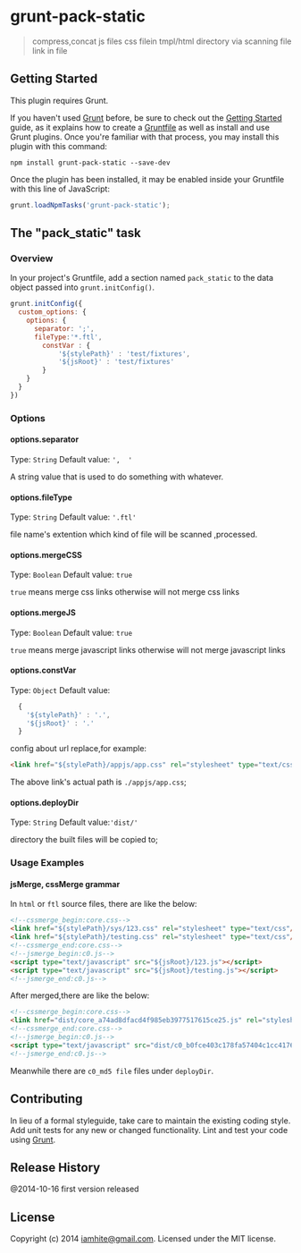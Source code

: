 # grunt-pack-static

> compress,concat js files css filein tmpl/html directory via scanning file link in file

## Getting Started
This plugin requires Grunt.

If you haven't used [Grunt](http://gruntjs.com/) before, be sure to check out the [Getting Started](http://gruntjs.com/getting-started) guide, as it explains how to create a [Gruntfile](http://gruntjs.com/sample-gruntfile) as well as install and use Grunt plugins. Once you're familiar with that process, you may install this plugin with this command:

```shell
npm install grunt-pack-static --save-dev
```

Once the plugin has been installed, it may be enabled inside your Gruntfile with this line of JavaScript:

```js
grunt.loadNpmTasks('grunt-pack-static');
```

## The "pack_static" task

### Overview
In your project's Gruntfile, add a section named `pack_static` to the data object passed into `grunt.initConfig()`.

```js
grunt.initConfig({
  custom_options: {
    options: {
      separator: ';',
      fileType:'*.ftl',
        constVar : {
            '${stylePath}' : 'test/fixtures',
            '${jsRoot}' : 'test/fixtures'
        }
    }
  }
})
```

### Options

#### options.separator
Type: `String`
Default value: `',  '`

A string value that is used to do something with whatever.

#### options.fileType
Type: `String`
Default value: `'.ftl'`

file name's extention which kind of file will be scanned ,processed. 

#### options.mergeCSS
Type: `Boolean`
Default value: `true`

`true` means merge css links otherwise will not merge css links
#### options.mergeJS
Type: `Boolean`
Default value: `true`

`true` means merge javascript links otherwise will not merge javascript links
#### options.constVar
Type: `Object`
Default value:
```javascript
  {
    '${stylePath}' : '.',
    '${jsRoot}' : '.'
  }
```

config about url replace,for example:
```html
<link href="${stylePath}/appjs/app.css" rel="stylesheet" type="text/css"/>
```

The above link's actual path is `./appjs/app.css`;
#### options.deployDir
Type: `String`
Default value:`'dist/'`

directory the built files will be copied to;

### Usage Examples

#### jsMerge, cssMerge grammar

In `html` or `ftl` source files, there are like the below:  

```html
<!--cssmerge_begin:core.css-->
<link href="${stylePath}/sys/123.css" rel="stylesheet" type="text/css"/>
<link href="${stylePath}/testing.css" rel="stylesheet" type="text/css"/>
<!--cssmerge_end:core.css-->
<!--jsmerge_begin:c0.js-->
<script type="text/javascript" src="${jsRoot}/123.js"></script>
<script type="text/javascript" src="${jsRoot}/testing.js"></script>
<!--jsmerge_end:c0.js-->
```

After merged,there are like the below:

```html
<!--cssmerge_begin:core.css-->
<link href="dist/core_a74ad8dfacd4f985eb3977517615ce25.js" rel="stylesheet" type="text/css"/>
<!--cssmerge_end:core.css-->
<!--jsmerge_begin:c0.js-->
<script type="text/javascript" src="dist/c0_b0fce403c178fa57404c1cc4176547a8.js"></script>
<!--jsmerge_end:c0.js-->
```
Meanwhile there are `c0_md5 file` files under `deployDir`.

## Contributing
In lieu of a formal styleguide, take care to maintain the existing coding style. Add unit tests for any new or changed functionality. Lint and test your code using [Grunt](http://gruntjs.com/).

## Release History
@2014-10-16 first version released

## License
Copyright (c) 2014 iamhite@gmail.com. Licensed under the MIT license.
